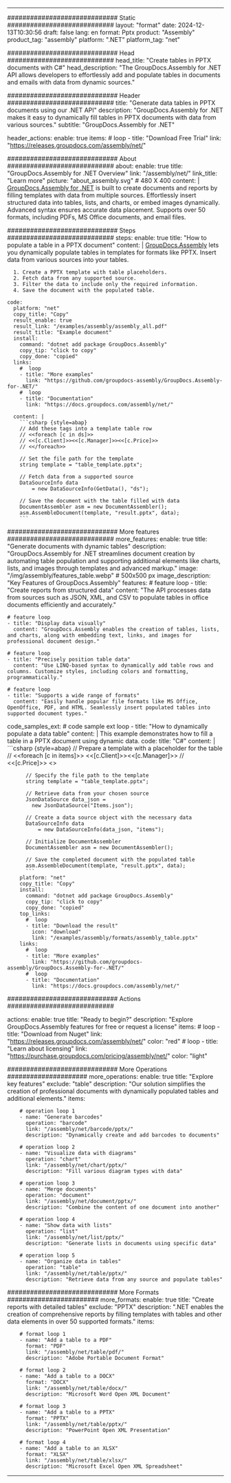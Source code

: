 



---
############################# Static ############################
layout: "format"
date:  2024-12-13T10:30:56
draft: false
lang: en
format: Pptx
product: "Assembly"
product_tag: "assembly"
platform: ".NET"
platform_tag: "net"

############################# Head ############################
head_title: "Create tables in PPTX documents with C#"
head_description: "The GroupDocs.Assembly for .NET API allows developers to effortlessly add and populate tables in documents and emails with data from dynamic sources."

############################# Header ############################
title: "Generate data tables in PPTX documents using our .NET API" 
description: "GroupDocs.Assembly for .NET makes it easy to dynamically fill tables in PPTX documents with data from various sources."
subtitle: "GroupDocs.Assembly for .NET" 

header_actions:
  enable: true
  items:
    #  loop
    - title: "Download Free Trial"
      link: "https://releases.groupdocs.com/assembly/net/"
      
############################# About ############################
about:
    enable: true
    title: "GroupDocs.Assembly for .NET Overview"
    link: "/assembly/net/"
    link_title: "Learn more"
    picture: "about_assembly.svg" # 480 X 400
    content: |
       [GroupDocs.Assembly for .NET](/assembly/net/) is built to create documents and reports by filling templates with data from multiple sources. Effortlessly insert structured data into tables, lists, and charts, or embed images dynamically. Advanced syntax ensures accurate data placement. Supports over 50 formats, including PDFs, MS Office documents, and email files.

############################# Steps ############################
steps:
    enable: true
    title: "How to populate a table in a PPTX document"
    content: |
      [GroupDocs.Assembly](/assembly/net/) lets you dynamically populate tables in templates for formats like PPTX. Insert data from various sources into your tables.
      
      1. Create a PPTX template with table placeholders.
      2. Fetch data from any supported source.
      3. Filter the data to include only the required information.
      4. Save the document with the populated table.
   
    code:
      platform: "net"
      copy_title: "Copy"
      result_enable: true
      result_link: "/examples/assembly/assembly_all.pdf"
      result_title: "Example document"
      install:
        command: "dotnet add package GroupDocs.Assembly"
        copy_tip: "click to copy"
        copy_done: "copied"
      links:
        #  loop
        - title: "More examples"
          link: "https://github.com/groupdocs-assembly/GroupDocs.Assembly-for-.NET/"
        #  loop
        - title: "Documentation"
          link: "https://docs.groupdocs.com/assembly/net/"
          
      content: |
        ```csharp {style=abap}
        // Add these tags into a template table row
        // <<foreach [c in ds]>>
        // <<[c.Client]>><<[c.Manager]>><<[c.Price]>>
        // <</foreach>>

        // Set the file path for the template
        string template = "table_template.pptx";

        // Fetch data from a supported source
        DataSourceInfo data 
            = new DataSourceInfo(GetData(), "ds");

        // Save the document with the table filled with data
        DocumentAssembler asm = new DocumentAssembler();
        asm.AssembleDocument(template, "result.pptx", data);
        ```            

############################# More features ############################
more_features:
  enable: true
  title: "Generate documents with dynamic tables"
  description: "GroupDocs.Assembly for .NET streamlines document creation by automating table population and supporting additional elements like charts, lists, and images through templates and advanced markup."
  image: "/img/assembly/features_table.webp" # 500x500 px
  image_description: "Key Features of GroupDocs.Assembly"
  features:
    # feature loop
    - title: "Create reports from structured data"
      content: "The API processes data from sources such as JSON, XML, and CSV to populate tables in office documents efficiently and accurately."

    # feature loop
    - title: "Display data visually"
      content: "GroupDocs.Assembly enables the creation of tables, lists, and charts, along with embedding text, links, and images for professional document design."

    # feature loop
    - title: "Precisely position table data"
      content: "Use LINQ-based syntax to dynamically add table rows and columns. Customize styles, including colors and formatting, programmatically."

    # feature loop
    - title: "Supports a wide range of formats"
      content: "Easily handle popular file formats like MS Office, OpenOffice, PDF, and HTML. Seamlessly insert populated tables into supported document types."
      
  code_samples_ext:
    # code sample ext loop
    - title: "How to dynamically populate a data table"
      content: |
        This example demonstrates how to fill a table in a PPTX document using dynamic data.
      code:
        title: "C#"
        content: |
          ```csharp {style=abap}
          // Prepare a template with a placeholder for the table
          // <<foreach [c in items]>> <<[c.Client]>><<[c.Manager]>>
          // <<[c.Price]>> <</foreach>>

          // Specify the file path to the template
          string template = "table_template.pptx";

          // Retrieve data from your chosen source
          JsonDataSource data_json = 
            new JsonDataSource("Items.json");

          // Create a data source object with the necessary data
          DataSourceInfo data 
              = new DataSourceInfo(data_json, "items");

          // Initialize DocumentAssembler
          DocumentAssembler asm = new DocumentAssembler();

          // Save the completed document with the populated table
          asm.AssembleDocument(template, "result.pptx", data);
          ```
        platform: "net"
        copy_title: "Copy"
        install:
          command: "dotnet add package GroupDocs.Assembly"
          copy_tip: "click to copy"
          copy_done: "copied"
        top_links:
          #  loop
          - title: "Download the result"
            icon: "download"
            link: "/examples/assembly/formats/assembly_table.pptx"
        links:
          #  loop
          - title: "More examples"
            link: "https://github.com/groupdocs-assembly/GroupDocs.Assembly-for-.NET/"
          #  loop
          - title: "Documentation"
            link: "https://docs.groupdocs.com/assembly/net/"
            

            


############################# Actions ############################

actions:
  enable: true
  title: "Ready to begin?"
  description: "Explore GroupDocs.Assembly features for free or request a license"
  items:
    #  loop
    - title: "Download from Nuget"
      link: "https://releases.groupdocs.com/assembly/net/"
      color: "red"
        #  loop
    - title: "Learn about licensing"
      link: "https://purchase.groupdocs.com/pricing/assembly/net/"
      color: "light"


############################# More Operations #####################
more_operations:
    enable: true
    title: "Explore key features"
    exclude: "table"
    description: "Our solution simplifies the creation of professional documents with dynamically populated tables and additional elements."
    items: 
          
        # operation loop 1
        - name: "Generate barcodes"
          operation: "barcode"
          link: "/assembly/net/barcode/pptx/"
          description: "Dynamically create and add barcodes to documents"

        # operation loop 2
        - name: "Visualize data with diagrams"
          operation: "chart"
          link: "/assembly/net/chart/pptx/"
          description: "Fill various diagram types with data"

        # operation loop 3
        - name: "Merge documents"
          operation: "document"
          link: "/assembly/net/document/pptx/"
          description: "Combine the content of one document into another"

        # operation loop 4
        - name: "Show data with lists"
          operation: "list"
          link: "/assembly/net/list/pptx/"
          description: "Generate lists in documents using specific data"

        # operation loop 5
        - name: "Organize data in tables"
          operation: "table"
          link: "/assembly/net/table/pptx/"
          description: "Retrieve data from any source and populate tables"
         
          
############################# More Formats ########################
more_formats:
    enable: true
    title: "Create reports with detailed tables"
    exclude: "PPTX"
    description: ".NET enables the creation of comprehensive reports by filling templates with tables and other data elements in over 50 supported formats."
    items: 
          
        # format loop 1
        - name: "Add a table to a PDF"
          format: "PDF"
          link: "/assembly/net/table/pdf/"
          description: "Adobe Portable Document Format"
          
        # format loop 2
        - name: "Add a table to a DOCX"
          format: "DOCX"
          link: "/assembly/net/table/docx/"
          description: "Microsoft Word Open XML Document"
          
        # format loop 3
        - name: "Add a table to a PPTX"
          format: "PPTX"
          link: "/assembly/net/table/pptx/"
          description: "PowerPoint Open XML Presentation"
          
        # format loop 4
        - name: "Add a table to an XLSX"
          format: "XLSX"
          link: "/assembly/net/table/xlsx/"
          description: "Microsoft Excel Open XML Spreadsheet"


          

---